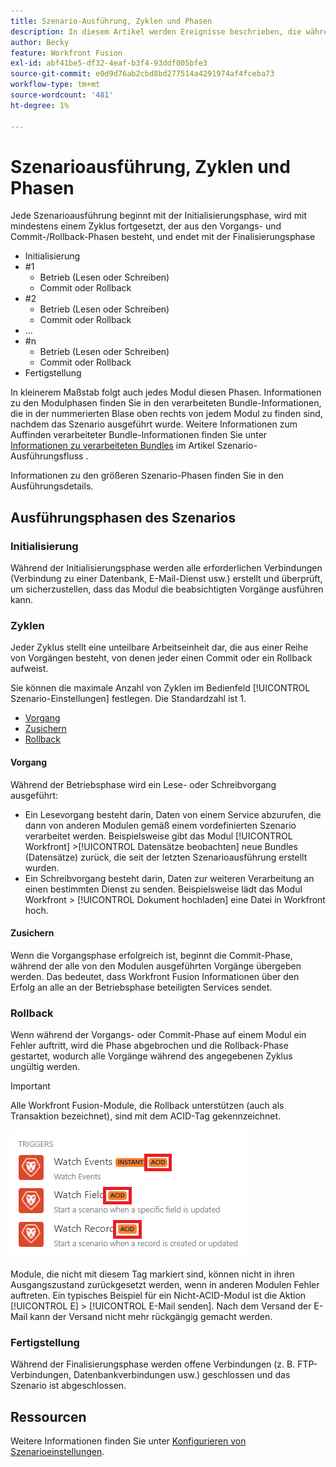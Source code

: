 ```yaml
---
title: Szenario-Ausführung, Zyklen und Phasen
description: In diesem Artikel werden Ereignisse beschrieben, die während der Ausführung eines Adobe Workfront Fusion-Szenarios auftreten, z. B. Initialisierung, Vorgänge, Commits und Rollbacks.
author: Becky
feature: Workfront Fusion
exl-id: abf41be5-df32-4eaf-b3f4-93ddf005bfe3
source-git-commit: e0d9d76ab2cbd8bd277514a4291974af4fceba73
workflow-type: tm+mt
source-wordcount: '481'
ht-degree: 1%

---
```


# Szenarioausführung, Zyklen und Phasen

Jede Szenarioausführung beginnt mit der Initialisierungsphase, wird mit mindestens einem Zyklus fortgesetzt, der aus den Vorgangs- und Commit-/Rollback-Phasen besteht, und endet mit der Finalisierungsphase

* Initialisierung
* #1
   * Betrieb (Lesen oder Schreiben)
   * Commit oder Rollback
* #2
   * Betrieb (Lesen oder Schreiben)
   * Commit oder Rollback
* …
* #n
   * Betrieb (Lesen oder Schreiben)
   * Commit oder Rollback
* Fertigstellung

In kleinerem Maßstab folgt auch jedes Modul diesen Phasen. Informationen zu den Modulphasen finden Sie in den verarbeiteten Bundle-Informationen, die in der nummerierten Blase oben rechts von jedem Modul zu finden sind, nachdem das Szenario ausgeführt wurde. Weitere Informationen zum Auffinden verarbeiteter Bundle-Informationen finden Sie unter [Informationen zu verarbeiteten Bundles](/help/workfront-fusion/references/scenarios/scenario-execution-flow.md#information-about-processed-bundles) im Artikel Szenario-Ausführungsfluss .

Informationen zu den größeren Szenario-Phasen finden Sie in den Ausführungsdetails.

## Ausführungsphasen des Szenarios

### Initialisierung

Während der Initialisierungsphase werden alle erforderlichen Verbindungen (Verbindung zu einer Datenbank, E-Mail-Dienst usw.) erstellt und überprüft, um sicherzustellen, dass das Modul die beabsichtigten Vorgänge ausführen kann.

### Zyklen

Jeder Zyklus stellt eine unteilbare Arbeitseinheit dar, die aus einer Reihe von Vorgängen besteht, von denen jeder einen Commit oder ein Rollback aufweist.

Sie können die maximale Anzahl von Zyklen im Bedienfeld [!UICONTROL Szenario-Einstellungen] festlegen. Die Standardzahl ist 1.

* [Vorgang](#operation)
* [Zusichern](#commit)
* [Rollback](#rollback)

#### Vorgang

Während der Betriebsphase wird ein Lese- oder Schreibvorgang ausgeführt:

* Ein Lesevorgang besteht darin, Daten von einem Service abzurufen, die dann von anderen Modulen gemäß einem vordefinierten Szenario verarbeitet werden. Beispielsweise gibt das Modul [!UICONTROL Workfront] >[!UICONTROL Datensätze beobachten] neue Bundles (Datensätze) zurück, die seit der letzten Szenarioausführung erstellt wurden.
* Ein Schreibvorgang besteht darin, Daten zur weiteren Verarbeitung an einen bestimmten Dienst zu senden. Beispielsweise lädt das Modul Workfront > [!UICONTROL Dokument hochladen] eine Datei in Workfront hoch.

#### Zusichern

Wenn die Vorgangsphase erfolgreich ist, beginnt die Commit-Phase, während der alle von den Modulen ausgeführten Vorgänge übergeben werden. Das bedeutet, dass Workfront Fusion Informationen über den Erfolg an alle an der Betriebsphase beteiligten Services sendet.

### Rollback

Wenn während der Vorgangs- oder Commit-Phase auf einem Modul ein Fehler auftritt, wird die Phase abgebrochen und die Rollback-Phase gestartet, wodurch alle Vorgänge während des angegebenen Zyklus ungültig werden.

>[!IMPORTANT]
>
>Alle Workfront Fusion-Module, die Rollback unterstützen (auch als Transaktion bezeichnet), sind mit dem ACID-Tag gekennzeichnet.
>
>![Säuremodule](assets/acid-modules.png)
>
>Module, die nicht mit diesem Tag markiert sind, können nicht in ihren Ausgangszustand zurückgesetzt werden, wenn in anderen Modulen Fehler auftreten. Ein typisches Beispiel für ein Nicht-ACID-Modul ist die Aktion [!UICONTROL E] > [!UICONTROL E-Mail senden]. Nach dem Versand der E-Mail kann der Versand nicht mehr rückgängig gemacht werden.

### Fertigstellung

Während der Finalisierungsphase werden offene Verbindungen (z. B. FTP-Verbindungen, Datenbankverbindungen usw.) geschlossen und das Szenario ist abgeschlossen.

## Ressourcen

Weitere Informationen finden Sie unter [Konfigurieren von Szenarioeinstellungen](/help/workfront-fusion/create-scenarios/config-scenarios-settings/configure-scenario-settings.md).
